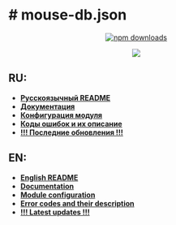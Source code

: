 # # mouse-db.json
<div align="center">
  <p>
    <div>
      <a href="https://www.npmjs.com/package/mouse-db.json">
      <a href="https://www.npmjs.com/package/mouse-db.json">
        <img src="https://img.shields.io/npm/dt/mouse-db.json.svg" alt="npm downloads"></img>
      </a>
    </div>
  </p>
  <p>
    <a href="https://nodei.co/npm/discore.js/">
      <img src="https://nodei.co/npm/mouse-db.json.png?downloads=true&stars=true">
    </a>
  </p>
</div>

## RU:
- [**Русскоязычный README**](https://github.com/DarkVessel/mouse-db.json/blob/main/md/RU/README.md)
- [**Документация**](https://github.com/DarkVessel/mouse-db.json/blob/main/md/RU/Документация.md)
- [**Конфигурация модуля**](https://github.com/DarkVessel/mouse-db.json/blob/main/md/RU/Конфигурация.md)
- [**Коды ошибок и их описание**](https://github.com/DarkVessel/mouse-db.json/blob/main/md/RU/Ошибки.md)
- [**!!! Последние обновления !!!**](https://github.com/DarkVessel/mouse-db.json/blob/main/md/RU/Обновления.md)

## EN:
- [**English README**](https://github.com/DarkVessel/mouse-db.json/blob/main/md/EN/README.md)
- [**Documentation**](https://github.com/DarkVessel/mouse-db.json/blob/main/md/EN/Documentation.md)
- [**Module configuration**](https://github.com/DarkVessel/mouse-db.json/blob/main/md/EN/Configuration.md)
- [**Error codes and their description**](https://github.com/DarkVessel/mouse-db.json/blob/main/md/EN/Errors.md)
- [**!!! Latest updates !!!**](https://github.com/DarkVessel/mouse-db.json/blob/main/md/EN/Updates.md)